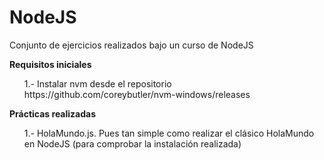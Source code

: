 # NodeJS

Conjunto de ejercicios realizados bajo un curso de NodeJS

<b>Requisitos iniciales</b>

<ol>
  <oi>
1.- Instalar nvm desde el repositorio https://github.com/coreybutler/nvm-windows/releases
    </oi>
</ol>

<b>Prácticas realizadas</b>

<ol>
  <oi>
1.- HolaMundo.js. Pues tan simple como realizar el clásico HolaMundo en NodeJS (para comprobar la instalación realizada)
  </oi>
</ol>
